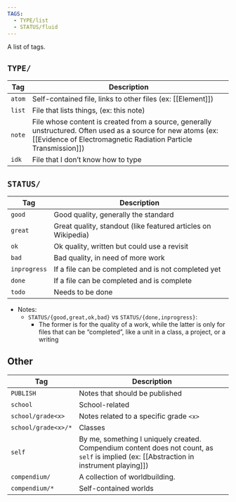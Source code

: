 ```yaml
---
TAGS:
  - TYPE/list
  - STATUS/fluid
---
```

A list of tags.

## `TYPE/`

| Tag    | Description                                                                                                                                                                     |
| ------ | ------------------------------------------------------------------------------------------------------------------------------------------------------------------------------- |
| `atom` | Self-contained file, links to other files (ex: [[Element]])                                                                                                                     |
| `list` | File that lists things, (ex: this note)                                                                                                                                         |
| `note` | File whose content is created from a source, generally unstructured. Often used as a source for new atoms (ex: [[Evidence of Electromagnetic Radiation Particle Transmission]]) |
| `idk`  | File that I don’t know how to type                                                                                                                                                                                |

## `STATUS/`

| Tag          | Description                                                   |
| ------------ | ------------------------------------------------------------- |
| `good`       | Good quality, generally the standard                          |
| `great`      | Great quality, standout (like featured articles on Wikipedia) |
| `ok`         | Ok quality, written but could use a revisit                   |
| `bad`        | Bad quality, in need of more work                             |
| `inprogress` | If a file can be completed and is not completed yet           |
| `done`       | If a file can be completed and is complete                    |
| `todo`       | Needs to be done                                              |

- Notes:
	- `STATUS/{good,great,ok,bad}` vs `STATUS/{done,inprogress}`:
		- The former is for the quality of a work, while the latter is only for files that can be “completed”, like a unit in a class, a project, or a writing

## Other

| Tag                 | Description                                                                                                                              |
| ------------------- | ---------------------------------------------------------------------------------------------------------------------------------------- |
| `PUBLISH`           | Notes that should be published                                                                                                           |
| `school`            | School-related                                                                                                                           |
| `school/grade<x>`   | Notes related to a specific grade `<x>`                                                                                                  |
| `school/grade<x>/*` | Classes                                                                                                                                  |
| `self`              | By me, something I uniquely created. Compendium content does not count, as `self` is implied (ex: [[Abstraction in instrument playing]]) |
| `compendium/`       | A collection of worldbuilding.                                                                                                           |
| `compendium/*`      | Self-contained worlds                                                                                                                                         |